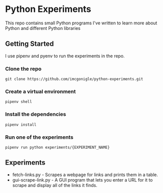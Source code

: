 # Python Experiments
This repo contains small Python programs I've written to learn more about Python and different Python libraries

## Getting Started
I use pipenv and pyenv to run the experiments in the repo.

### Clone the repo
`git clone https://github.com/imcgonigle/python-experiments.git`

### Create a virtual environment
`pipenv shell`

### Install the dependencies
`pipenv install`

### Run one of the experiments
`pipenv run python experiments/{EXPERIMENT_NAME}`

## Experiments
- fetch-links.py - Scrapes a webpage for links and prints them in a table.
- gui-scrape-link.py - A GUI program that lets you enter a URL for it to scrape and display all of the links it finds.

